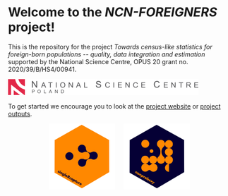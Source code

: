 # Welcome to the *NCN-FOREIGNERS* project!

This is the repository for the project *Towards census-like statistics for foreign-born populations -- quality, data integration and estimation* supported by the National Science Centre, OPUS 20 grant no. 2020/39/B/HS4/00941.

![](logo-ncn_en.png)

To get started we encourage you to look at the [project website](https://ncn-foreigners.github.io) or [project outputs](https://github.com/ncn-foreigners/outputs).

<div style="display: flex; justify-content: center; align-items: center;">
    <a href="https://ncn-foreigners.github.io/singleRcapture/index.html" target="_blank">
        <img src="singleRcapture.PNG" style="width: 150px; margin-right: 10px;"/>
    </a>
    <a href="https://ncn-foreigners.github.io/nonprobsvy/index.html" target="_blank">
        <img src="nonprobsvy.PNG" style="width: 150px; margin-left: 10px;"/>
    </a>
</div>
